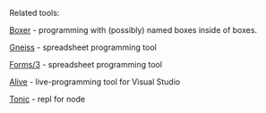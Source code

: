 Related tools:

[Boxer](http://www.soe.berkeley.edu/boxer/) - programming with (possibly) named boxes inside of boxes.

[Gneiss](https://www.cs.cmu.edu/~shihpinc/gneiss.html) - spreadsheet programming tool

[Forms/3](http://web.engr.oregonstate.edu/~burnett/Forms3/Tour/tour.html) - spreadsheet programming tool

[Alive](http://blog.comealive.io/Working-Toward-Bret-Victors-Learnable-Programming/) - live-programming tool for Visual Studio

[Tonic](https://tonicdev.com/) - repl for node
